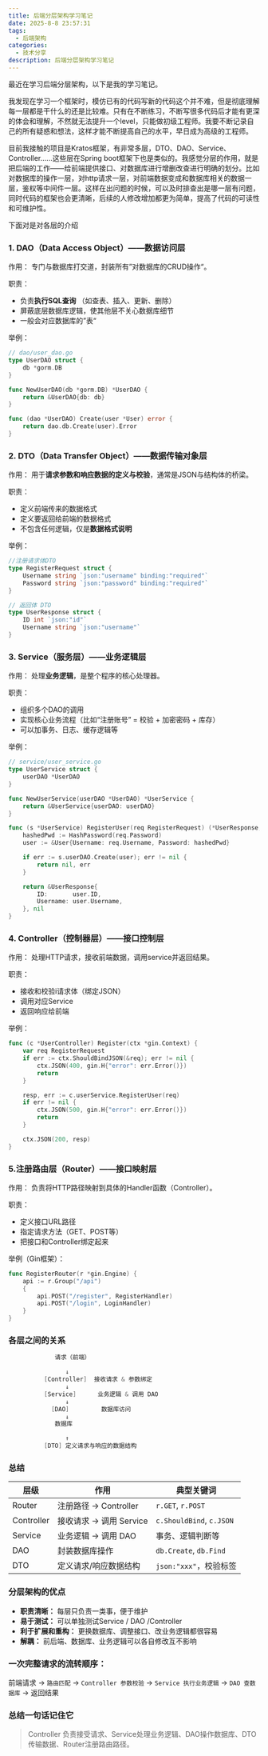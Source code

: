 ```yaml
---
title: 后端分层架构学习笔记
date: 2025-8-8 23:57:31
tags:
  - 后端架构
categories:
  - 技术分享
description: 后端分层架构学习笔记
---
```


最近在学习后端分层架构，以下是我的学习笔记。

我发现在学习一个框架时，模仿已有的代码写新的代码这个并不难，但是彻底理解每一层都是干什么的还是比较难。只有在不断练习，不断写很多代码后才能有更深的体会和理解，不然就无法提升一个level，只能做初级工程师。我要不断记录自己的所有疑惑和想法，这样才能不断提高自己的水平，早日成为高级的工程师。

目前我接触的项目是Kratos框架，有非常多层，DTO、DAO、Service、Controller......这些层在Spring boot框架下也是类似的。我感觉分层的作用，就是把后端的工作——给前端提供接口、对数据库进行增删改查进行明确的划分。比如对数据库的操作一层，对http请求一层，对前端数据变成和数据库相关的数据一层，鉴权等中间件一层。这样在出问题的时候，可以及时排查出是哪一层有问题，同时代码的框架也会更清晰，后续的人修改增加都更为简单，提高了代码的可读性和可维护性。

下面对是对各层的介绍

### 1. DAO（Data Access Object）——数据访问层

作用：
专门与数据库打交道，封装所有”对数据库的CRUD操作“。

职责：
- 负责**执行SQL查询** （如查表、插入、更新、删除）
- 屏蔽底层数据库逻辑，使其他层不关心数据库细节
- 一般会对应数据库的”表“

举例：
```go
// dao/user_dao.go
type UserDAO struct {
	db *gorm.DB
}

func NewUserDAO(db *gorm.DB) *UserDAO {
	return &UserDAO{db: db}
}

func (dao *UserDAO) Create(user *User) error {
	return dao.db.Create(user).Error
}

```


### 2. DTO（Data Transfer Object）——数据传输对象层

作用：
用于**请求参数和响应数据的定义与校验**，通常是JSON与结构体的桥梁。

职责：
- 定义前端传来的数据格式
- 定义要返回给前端的数据格式
- 不包含任何逻辑，仅是**数据格式说明**

举例：
```go
//注册请求体DTO
type RegisterRequest struct {
	Username string `json:"username" binding:"required"`
	Password string `json:"password" binding:"required"`
}

// 返回体 DTO
type UserResponse struct {
	ID int `json:"id"`
	Username string `json:"username"`
}
```


### 3. Service（服务层）——业务逻辑层

作用：
处理**业务逻辑**，是整个程序的核心处理器。

职责：
- 组织多个DAO的调用
- 实现核心业务流程（比如“注册账号” = 校验 + 加密密码 + 库存）
- 可以加事务、日志、缓存逻辑等

举例：
```go
// service/user_service.go
type UserService struct {
	userDAO *UserDAO
}

func NewUserService(userDAO *UserDAO) *UserService {
	return &UserService{userDAO: userDAO}
}

func (s *UserService) RegisterUser(req RegisterRequest) (*UserResponse, error) {
	hashedPwd := HashPassword(req.Password)
	user := &User{Username: req.Username, Password: hashedPwd}

	if err := s.userDAO.Create(user); err != nil {
		return nil, err
	}

	return &UserResponse{
		ID:       user.ID,
		Username: user.Username,
	}, nil
}

```

### 4. Controller（控制器层）——接口控制层

作用：
处理HTTP请求，接收前端数据，调用service并返回结果。

职责：
- 接收和校验i请求体（绑定JSON）
- 调用对应Service
- 返回响应给前端

举例：
```go
func (c *UserController) Register(ctx *gin.Context) {
	var req RegisterRequest
	if err := ctx.ShouldBindJSON(&req); err != nil {
		ctx.JSON(400, gin.H{"error": err.Error()})
		return
	}

	resp, err := c.userService.RegisterUser(req)
	if err != nil {
		ctx.JSON(500, gin.H{"error": err.Error()})
		return
	}

	ctx.JSON(200, resp)
}

```


### 5.注册路由层（Router）——接口映射层

作用：
负责将HTTP路径映射到具体的Handler函数（Controller）。

职责：
- 定义接口URL路径
- 指定请求方法（GET、POST等）
- 把接口和Controller绑定起来

举例（Gin框架）：
```go
func RegisterRouter(r *gin.Engine) {
	api := r.Group("/api")
	{
		api.POST("/register", RegisterHandler)
		api.POST("/login", LoginHandler)
	}
}
```


### 各层之间的关系

```csharp
             请求（前端）

                ↓
          [Controller]  接收请求 & 参数绑定
                ↓
          [Service]      业务逻辑 & 调用 DAO
                ↓
            [DAO]         数据库访问
                ↓
             数据库

                ↑
          [DTO] 定义请求与响应的数据结构

```


### 总结

| 层级         | 作用                | 典型关键词                    |
| ---------- | ----------------- | ------------------------ |
| Router     | 注册路径 → Controller | `r.GET`, `r.POST`        |
| Controller | 接收请求 → 调用 Service | `c.ShouldBind`, `c.JSON` |
| Service    | 业务逻辑 → 调用 DAO     | 事务、逻辑判断等                 |
| DAO        | 封装数据库操作           | `db.Create`, `db.Find`   |
| DTO        | 定义请求/响应数据结构       | `json:"xxx"`，校验标签        |

### 分层架构的优点

- **职责清晰：** 每层只负责一类事，便于维护
- **易于测试：** 可以单独测试Service / DAO /Controller
- **利于扩展和重构：** 更换数据库、调整接口、改业务逻辑都很容易
- **解耦：** 前后端、数据库、业务逻辑可以各自修改互不影响


### 一次完整请求的流转顺序：

前端请求 → `路由匹配` → `Controller 参数校验` → `Service 执行业务逻辑` → `DAO 查数据库` → 返回结果


### 总结一句话记住它

>Controller 负责接受请求、Service处理业务逻辑、DAO操作数据库、DTO传输数据、Router注册路由路径。